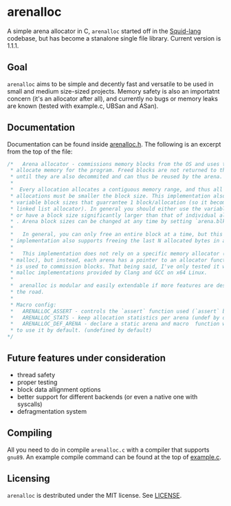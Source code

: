 # arenalloc
A simple arena allocator in C, `arenalloc` started off in the [Squid-lang](https://github.com/RaulCotar/Squid-lang) codebase, but has become a stanalone single file library. Current version is 1.1.1.

## Goal
`arenalloc` aims to be simple and decently fast and versatile to be used in small and medium size-sized projects. Memory safety is also an importatnt concern (it's an allocator after all), and currently no bugs or memory leaks are known (tested with example.c, UBSan and ASan).

## Documentation
Documentation can be found inside [arenalloc.h](./arenalloc.h). The following is an excerpt from the top of the file:
```c
/*   Arena allocator - commissions memory blocks from the OS and uses them to
 * allocate memory for the program. Freed blocks are not returned to the OS
 * until they are also decommited and can thus be reused by the arena.
 *
 *  Every allocation allocates a contiguous memory range, and thus all
 * allocations must be smaller the block size. This implementation also supports
 * variable block sizes that guarrantee 1 block/allocation (so it becomes a
 * linked list allocator). In general you should either use the variable mode,
 * or have a block size significantly larger than that of individual allocations
 * . Arena block sizes can be changed at any time by setting `arena.blk_size`.
 *
 *   In general, you can only free an entire block at a time, but this
 * implementation also supports freeing the last N allocated bytes in an arena.
 *
 *   This implementation does not rely on a specific memory allocator (such as
 * malloc), but instead, each arena has a pointer to an allocator function which
 * is used to commission blocks. That being said, I've only tested it with the
 * malloc implementations provided by Clang and GCC on x64 Linux.
 *
 *  arenalloc is modular and easily extendable if more features are desired down
 * the road.
 *
 * Macro config:
 *	 ARENALLOC_ASSERT - controls the `assert` function used (`assert` by def)
 *	 ARENALLOC_STATS - keep allocation statistics per arena (undef by default)
 *	 ARENALLOC_DEF_ARENA - declare a static arena and macro  function wrappers
 * to use it by default. (undefined by default)
*/
```

## Future features under consideration
- thread safety
- proper testing
- block data allignment options
- better support for different backends (or even a native one with syscalls)
- defragmentation system

## Compiling
All you need to do in compile `arenalloc.c` with a compiler that supports `gnu89`.
An example compile command can be found at the top of [example.c](./example.c).

## Licensing
`arenalloc` is destributed under the MIT license. See [LICENSE](./LICENSE).
